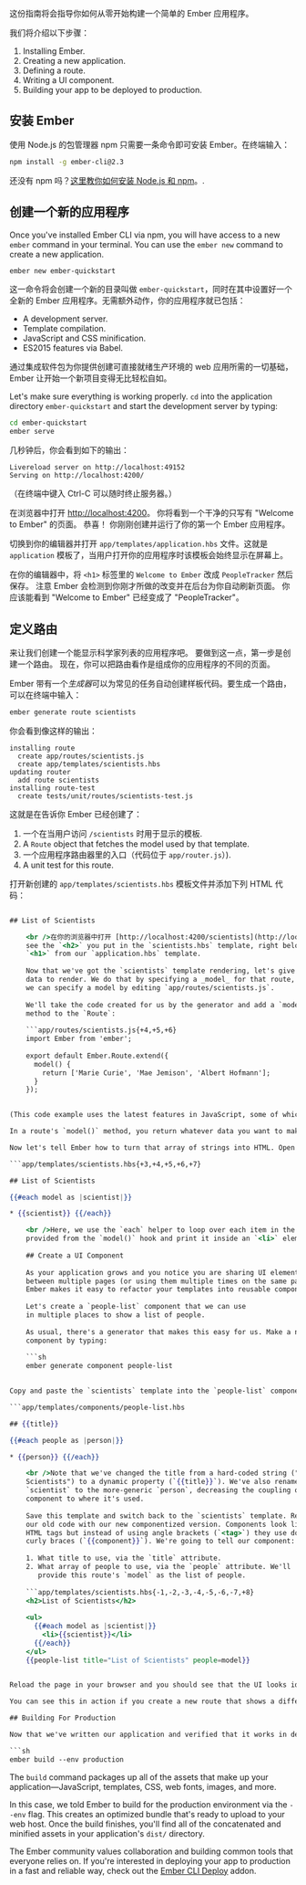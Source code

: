 这份指南将会指导你如何从零开始构建一个简单的 Ember 应用程序。

我们将介绍以下步骤：

  1. Installing Ember.
  2. Creating a new application.
  3. Defining a route.
  4. Writing a UI component.
  5. Building your app to be deployed to production.

## 安装 Ember

使用 Node.js 的包管理器 npm 只需要一条命令即可安装 Ember。在终端输入：

```sh
npm install -g ember-cli@2.3
```

还没有 npm 吗？[这里教你如何安装 Node.js 和 npm](https://docs.npmjs.com/getting-started/installing-node)。.

## 创建一个新的应用程序

Once you've installed Ember CLI via npm, you will have access to a new `ember` command in your terminal. You can use the `ember new` command to create a new application.

```sh
ember new ember-quickstart
```

这一命令将会创建一个新的目录叫做 `ember-quickstart`，同时在其中设置好一个全新的 Ember 应用程序。无需额外动作，你的应用程序就已包括：

* A development server.
* Template compilation.
* JavaScript and CSS minification.
* ES2015 features via Babel.

通过集成软件包为你提供创建可直接就绪生产环境的 web 应用所需的一切基础，Ember 让开始一个新项目变得无比轻松自如。

Let's make sure everything is working properly. `cd` into the application directory `ember-quickstart` and start the development server by typing:

```sh
cd ember-quickstart
ember serve
```

几秒钟后，你会看到如下的输出：

```text
Livereload server on http://localhost:49152
Serving on http://localhost:4200/
```

（在终端中键入 Ctrl-C 可以随时终止服务器。）

在浏览器中打开 <http://localhost:4200>。 你将看到一个干净的只写有 "Welcome to Ember" 的页面。 恭喜！ 你刚刚创建并运行了你的第一个 Ember 应用程序。

切换到你的编辑器并打开 `app/templates/application.hbs` 文件。这就是 `application` 模板了，当用户打开你的应用程序时该模板会始终显示在屏幕上。

在你的编辑器中，将 `<h1>` 标签里的 `Welcome to Ember` 改成 `PeopleTracker` 然后保存。 注意 Ember 会检测到你刚才所做的改变并在后台为你自动刷新页面。 你应该能看到 "Welcome to Ember" 已经变成了 "PeopleTracker"。

## 定义路由

来让我们创建一个能显示科学家列表的应用程序吧。 要做到这一点，第一步是创建一个路由。 现在，你可以把路由看作是组成你的应用程序的不同的页面。

Ember 带有一个*生成器*可以为常见的任务自动创建样板代码。要生成一个路由，可以在终端中输入：

```sh
ember generate route scientists
```

你会看到像这样的输出：

```text
installing route
  create app/routes/scientists.js
  create app/templates/scientists.hbs
updating router
  add route scientists
installing route-test
  create tests/unit/routes/scientists-test.js
```

这就是在告诉你 Ember 已经创建了：

  1. 一个在当用户访问 `/scientists` 时用于显示的模板.
  2. A `Route` object that fetches the model used by that template.
  3. 一个应用程序路由器里的入口（代码位于 `app/router.js`）).
  4. A unit test for this route.

打开新创建的 `app/templates/scientists.hbs` 模板文件并添加下列 HTML 代码：

```app/templates/scientists.hbs 

## List of Scientists

    <br />在你的浏览器中打开 [http://localhost:4200/scientists](http://localhost:4200/scientists)。 You should
    see the `<h2>` you put in the `scientists.hbs` template, right below the
    `<h1>` from our `application.hbs` template.
    
    Now that we've got the `scientists` template rendering, let's give it some
    data to render. We do that by specifying a _model_ for that route, and
    we can specify a model by editing `app/routes/scientists.js`.
    
    We'll take the code created for us by the generator and add a `model()`
    method to the `Route`:
    
    ```app/routes/scientists.js{+4,+5,+6}
    import Ember from 'ember';
    
    export default Ember.Route.extend({
      model() {
        return ['Marie Curie', 'Mae Jemison', 'Albert Hofmann'];
      }
    });
    

(This code example uses the latest features in JavaScript, some of which you may not be familiar with. Learn more with this [overview of the newest JavaScript features](https://ponyfoo.com/articles/es6).)

In a route's `model()` method, you return whatever data you want to make available to the template. If you need to fetch data asynchronously, the `model()` method supports any library that uses [JavaScript Promises](https://developer.mozilla.org/en-US/docs/Web/JavaScript/Reference/Global_Objects/Promise).

Now let's tell Ember how to turn that array of strings into HTML. Open the `scientists` template and add some Handlebars code to loop through the array and print it:

```app/templates/scientists.hbs{+3,+4,+5,+6,+7} 

## List of Scientists

{{#each model as |scientist|}} 

* {{scientist}} {{/each}} 

    <br />Here, we use the `each` helper to loop over each item in the array we
    provided from the `model()` hook and print it inside an `<li>` element.
    
    ## Create a UI Component
    
    As your application grows and you notice you are sharing UI elements
    between multiple pages (or using them multiple times on the same page),
    Ember makes it easy to refactor your templates into reusable components.
    
    Let's create a `people-list` component that we can use
    in multiple places to show a list of people.
    
    As usual, there's a generator that makes this easy for us. Make a new
    component by typing:
    
    ```sh
    ember generate component people-list
    

Copy and paste the `scientists` template into the `people-list` component's template and edit it to look as follows:

```app/templates/components/people-list.hbs 

## {{title}}

{{#each people as |person|}} 

* {{person}} {{/each}} 

    <br />Note that we've changed the title from a hard-coded string ("List of
    Scientists") to a dynamic property (`{{title}}`). We've also renamed
    `scientist` to the more-generic `person`, decreasing the coupling of our
    component to where it's used.
    
    Save this template and switch back to the `scientists` template. Replace all
    our old code with our new componentized version. Components look like
    HTML tags but instead of using angle brackets (`<tag>`) they use double
    curly braces (`{{component}}`). We're going to tell our component:
    
    1. What title to use, via the `title` attribute.
    2. What array of people to use, via the `people` attribute. We'll
       provide this route's `model` as the list of people.
    
    ```app/templates/scientists.hbs{-1,-2,-3,-4,-5,-6,-7,+8}
    <h2>List of Scientists</h2>
    
    <ul>
      {{#each model as |scientist|}}
        <li>{{scientist}}</li>
      {{/each}}
    </ul>
    {{people-list title="List of Scientists" people=model}}
    

Reload the page in your browser and you should see that the UI looks identical. The only difference is that now we've componentized our list into a version that's more reusable and more maintainable.

You can see this in action if you create a new route that shows a different list of people. As an exercise for the reader, you may try to create a `programmers` route that shows a list of famous programmers. By re-using the `people-list` component, you can do it in almost no code at all.

## Building For Production

Now that we've written our application and verified that it works in development, it's time to get it ready to deploy to our users. To do so, run the following command:

```sh
ember build --env production
```

The `build` command packages up all of the assets that make up your application&mdash;JavaScript, templates, CSS, web fonts, images, and more.

In this case, we told Ember to build for the production environment via the `--env` flag. This creates an optimized bundle that's ready to upload to your web host. Once the build finishes, you'll find all of the concatenated and minified assets in your application's `dist/` directory.

The Ember community values collaboration and building common tools that everyone relies on. If you're interested in deploying your app to production in a fast and reliable way, check out the [Ember CLI Deploy](http://ember-cli.github.io/ember-cli-deploy/) addon.